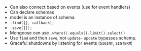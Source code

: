 * Can also connect based on events (use for event handlers)
* Can declare schemas
* model is an instance of schema
* `.find({}, callback);`
* `.save({});`
* Mongoose can use `.where().equals().limit().select()`
* Use `find` and then `save`, not `update`- `update` bypasses schema.
* Graceful shutdowns by listening for events (`SIGINT`, `SIGTERM`)
